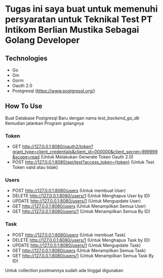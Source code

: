 # Tugas ini saya buat untuk memenuhi persyaratan untuk Teknikal Test PT Intikom Berlian Mustika Sebagai Golang Developer

## Technologies
- Go
- Gin
- Gorm
- Oauth 2.0
- Postgresql (https://www.postgresql.org/)

## How To Use
Buat Database Postgresql Baru dengan nama *test_backend_go_db*
Kemudian jalankan Program golangnya

### Token
- GET http://127.0.0.1:8080/oauth2/token?grant_type=client_credentials&client_id=000000&client_secret=999999&scope=read (Untuk Melakukan Generate Token Oauth 2.0)
- POST http://127.0.0.1:8080/api/test?access_token={token} (Untuk Test Token valid atau tidak)
### Users
- POST http://127.0.0.1:8080/users (Untuk membuat User)
- DELETE http://127.0.0.1:8080/users/1 (Untuk Menghapus User by ID) 
- UPDATE http://127.0.0.1:8080/users/1 (Untuk Mengupdate User) 
- GET http://127.0.0.1:8080/users (Untuk Menampilkan Semua User)
- GET http://127.0.0.1:8080/users/1 (Untuk Menampilkan Semua By ID)
### Task
- POST http://127.0.0.1:8080/users (Untuk membuat Task)
- DELETE http://127.0.0.1:8080/users/1 (Untuk Menghapus Task by ID) 
- UPDATE http://127.0.0.1:8080/users/1 (Untuk Mengupdate Task) 
- GET http://127.0.0.1:8080/users (Untuk Menampilkan Semua Task)
- GET http://127.0.0.1:8080/users/1 (Untuk Menampilkan Semua Task By ID)

Untuk collection postmannya sudah ada tinggal digunakan 
